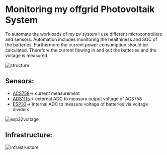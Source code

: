 # Monitoring my offgrid Photovoltaik System
To automate the workloads of my pv system I use different microcontrollers and sensors. Automation includes monitoring the healthiness and SOC of the batteries. Furthermore the current power consumption should be calculated. Therefore the current flowing in and out the batteries and the voltage is measured.

![structure](https://i.ibb.co/QbVm8Ct/strucutre.png)

## Sensors:

 - [ACS758](https://www.digikey.de/de/datasheets/allegromicrosystemsllc/allegro-microsystems-llcacs758datasheetashx)-> current measurement 
  -  [ADS1115](https://www.ti.com/lit/ds/symlink/ads1114.pdf?ts=1648959763893&ref_url=https%253A%252F%252Fwww.google.com%252F)-> external ADC to measure output voltage of ACS758 
  -  [ESP32](https://www.espressif.com/sites/default/files/documentation/esp32_datasheet_en.pdf)-> internal ADC to measure voltage of batteries via voltage dividers

![esp32voltage](https://i.ibb.co/J519bx3/esp32-battery.jpg)

## Infrastructure:
![infrastructure](https://i.ibb.co/tmsxzjy/infrastructure.png)
